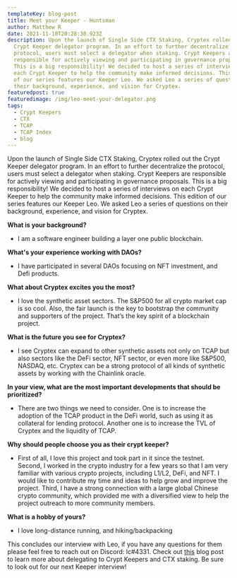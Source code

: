 ```yaml
---
templateKey: blog-post
title: Meet your Keeper - Huntsman
author: Matthew R
date: 2021-11-10T20:28:30.923Z
description: Upon the launch of Single Side CTX Staking, Cryptex rolled out the
  Crypt Keeper delegator program. In an effort to further decentralize the
  protocol, users must select a delegator when staking. Crypt Keepers are
  responsible for actively viewing and participating in governance proposals.
  This is a big responsibility! We decided to host a series of interviews on
  each Crypt Keeper to help the community make informed decisions. This edition
  of our series features our Keeper Leo. We asked Leo a series of questions on
  their background, experience, and vision for Cryptex.
featuredpost: true
featuredimage: /img/leo-meet-your-delegator.png
tags:
  - Crypt Keepers
  - CTX
  - TCAP
  - TCAP Index
  - blog
---
```

Upon the launch of Single Side CTX Staking, Cryptex rolled out the Crypt Keeper delegator program. In an effort to further decentralize the protocol, users must select a delegator when staking. Crypt Keepers are responsible for actively viewing and participating in governance proposals. This is a big responsibility! We decided to host a series of interviews on each Crypt Keeper to help the community make informed decisions. This edition of our series features our Keeper Leo. We asked Leo a series of questions on their background, experience, and vision for Cryptex.

**What is your background?**

* I am a software engineer building a layer one public blockchain.

**What's your experience working with DAOs?**

* I have participated in several DAOs focusing on NFT investment, and Defi products.

**What about Cryptex excites you the most?**

* I love the synthetic asset sectors. The S&P500 for all crypto market cap is so cool. Also, the fair launch is the key to bootstrap the community and supporters of the project. That’s the key spirit of a blockchain project.

**What is the future you see for Cryptex?**

* I see Cryptex can expand to other synthetic assets not only on TCAP but also sectors like the DeFi sector, NFT sector, or even more like S&P500, NASDAQ, etc. Cryptex can be a strong protocol of all kinds of synthetic assets by working with the Chainlink oracle.

**In your view, what are the most important developments that should be prioritized?** 

* There are two things we need to consider. One is to increase the adoption of the TCAP product in the DeFi world, such as using it as collateral for lending protocol. Another one is to increase the TVL of Cryptex and the liquidity of TCAP.

**Why should people choose you as their crypt keeper?**

* First of all, I love this project and took part in it since the testnet. Second, I worked in the crypto industry for a few years so that I am very familiar with various crypto projects, including L1/L2, DeFi, and NFT. I would like to contribute my time and ideas to help grow and improve the project. Third, I have a strong connection with a large global Chinese crypto community, which provided me with a diversified view to help the project outreach to more community members.

**What is a hobby of yours?**

* I love long-distance running, and hiking/backpacking

This concludes our interview with Leo, if you have any questions for them please feel free to reach out on Discord: lc#4331. Check out [this](https://cryptex.finance/blog/2021-10-07-how-to-use-single-side-staking-delegate-to-crypt-keepers/) blog post to learn more about delegating to Crypt Keepers and CTX staking. Be sure to look out for our next Keeper interview!